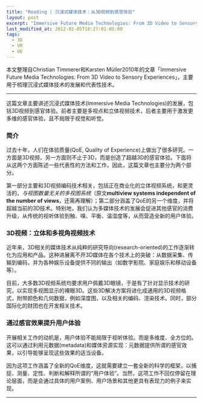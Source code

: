```yaml
---
title: "Reading | 沉浸式媒体技术：从3D视频到感官体验"
layout: post
excerpt: "Immersive Future Media Technologies: From 3D Video to Sensory Experiences"
last_modified_at: 2012-02-05T10:27:01-05:00
tags:
  - 3D
  - VR
  - UE
---
```


本文整理自Christian Timmerer和Karsten Müller2010年的文章「Immersive Future Media Technologies: From 3D Video to Sensory Experiences」，主要用于梳理沉浸式媒体技术的发展和代表性技术。

---

这篇文章主要讲述沉浸式媒体技术(Immersive Media Technologies)的发展，包括3D视频到感官体验。前者主要是多视点和立体视频技术，后者主要用于激发更多维的感官体验，且不局限于视觉和听觉。

### 简介

过去十年，人们在体验质量(QoE, Quality of Experience)上做出了很多研究。一方面是3D视频，另一方面则不止于3D，而是创造了超越3D的感官体验。下面将从这两个方面陈述一些代表性的方法和工作。因此，这篇文章也主要分为两个部分。

第一部分主要和3D视频编码技术相关，包括正在商业化的立体视频系统，和更灵活的，*与视图数量无关的多视图系统*（原文**multiview systems independent of the number of views**，还需再理解）；第二部分涵盖了QoE的另一个维度，并将超越当前的3D技术。特别地，我们认为多媒体技术的发展会促进其他感官的消费升级，从传统的视听体验到触、嗅、平衡、温湿度等，从而营造全新的用户体验。

### 3D视频：立体和多视角视频技术

近年来，3D相关的媒体技术从纯粹的研究导向(research-oriented)的工作逐渐转化为应用和产品。这种进展离不开3D媒体在各个技术上的突破：从数据采集、传输到编码，并为各种娱乐设备提供不同的输出（如数字影院、家庭娱乐和移动设备等）。

目前，大多数3D视频系统均要求用户佩戴3D眼镜，于是有了针对显示技术的研究，以实现多视图显示的裸眼3D。这些3D解决方案将进化成通用的3D视频格式，附带颜色和几何数据，例如深度图，以及相关的编码、渲染技术。同时，部分国际化的财团也在开发相关技术。

### 通过感官效果提升用户体验

开展相关工作的动机是，用户体验不能局限于视听体验。而是多维度、全方位的。这可以通过利用元数据(metadata)和媒体资源实现：元数据提供所谓的感官效果，以引导能够呈现这些效果的适当设备。

因为这项工作涵盖了全新的QoE维度，这就需要建立一套全新的科学的框架，以捕捉、测量、定性、判断和解释所谓的“用户体验”。当然，这项工作不回仅停留在理论层面，而是会通过具体的用户案例、用户场景和其他更具有表现力的例子来实现。

---

